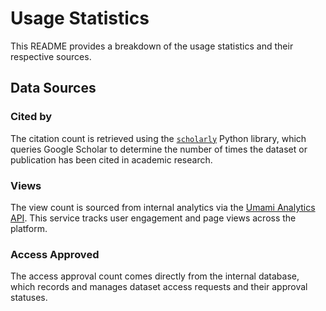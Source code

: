 # Usage Statistics

This README provides a breakdown of the usage statistics and their respective sources.

## Data Sources

### Cited by
The citation count is retrieved using the [`scholarly`](https://pypi.org/project/scholarly/) Python library, which queries Google Scholar to determine the number of times the dataset or publication has been cited in academic research.

### Views
The view count is sourced from internal analytics via the [Umami Analytics API](https://umami.aireadi.org/api/auth/login). This service tracks user engagement and page views across the platform.

### Access Approved
The access approval count comes directly from the internal database, which records and manages dataset access requests and their approval statuses.


